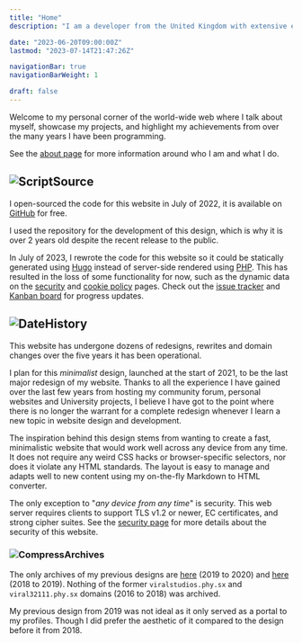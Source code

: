 ```yaml
---
title: "Home"
description: "I am a developer from the United Kingdom with extensive experience in a wide array of programming languages and technologies. I am passionate about server-side infrastructure, network administration, and a myriad of programming paradigms. I enjoy working on personal projects and exploring the evergrowing technology industry."

date: "2023-06-20T09:00:00Z"
lastmod: "2023-07-14T21:47:26Z"

navigationBar: true
navigationBarWeight: 1

draft: false
---
```


Welcome to my personal corner of the world-wide web where I talk about myself, showcase my projects, and highlight my achievements from over the many years I have been programming.

See the [about page](/about) for more information around who I am and what I do.

## ![Script](/images/icons/script.png)Source

I open-sourced the code for this website in July of 2022, it is available on [GitHub](https://github.com/viral32111/website/tree/hugo) for free.

I used the repository for the development of this design, which is why it is over 2 years old despite the recent release to the public.

In July of 2023, I rewrote the code for this website so it could be statically generated using [Hugo](https://gohugo.io) instead of server-side rendered using [PHP](https://www.php.net/). This has resulted in the loss of some functionality for now, such as the dynamic data on the [security](/security) and [cookie policy](/legal/cookie-policy) pages. Check out the [issue tracker](https://github.com/viral32111/website/issues) and [Kanban board](https://github.com/users/viral32111/projects/13) for progress updates.

## ![Date](/images/icons/date.png)History

This website has undergone dozens of redesigns, rewrites and domain changes over the five years it has been operational.

I plan for this *minimalist* design, launched at the start of 2021, to be the last major redesign of my website. Thanks to all the experience I have gained over the last few years from hosting my community forum, personal websites and University projects, I believe I have got to the point where there is no longer the warrant for a complete redesign whenever I learn a new topic in website design and development.

The inspiration behind this design stems from wanting to create a fast, minimalistic website that would work well across any device from any time. It does not require any weird CSS hacks or browser-specific selectors, nor does it violate any HTML standards. The layout is easy to manage and adapts well to new content using my on-the-fly Markdown to HTML converter.

The only exception to "*any device from any time*" is security. This web server requires clients to support TLS v1.2 or newer, EC certificates, and strong cipher suites. See the [security page](/security) for more details about the security of this website.

### ![Compress](/images/icons/compress.png)Archives

The only archives of my previous designs are [here](https://web.archive.org/web/20200310153357/https://viral32111.com/) (2019 to 2020) and [here](https://web.archive.org/web/20180826152843/https://viral32111.com/) (2018 to 2019). Nothing of the former `viralstudios.phy.sx` and `viral32111.phy.sx` domains (2016 to 2018) was archived.

My previous design from 2019 was not ideal as it only served as a portal to my profiles. Though I did prefer the aesthetic of it compared to the design before it from 2018.
